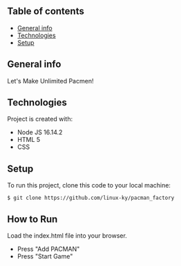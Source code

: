 ## Table of contents
* [General info](#general-info)
* [Technologies](#technologies)
* [Setup](#setup)

## General info
Let's Make Unlimited Pacmen!
	
## Technologies
Project is created with:
* Node JS 16.14.2
* HTML 5
* CSS
	
## Setup
To run this project, clone this code to your local machine:
```
$ git clone https://github.com/linux-ky/pacman_factory
```

## How to Run
Load the index.html file into your browser.
* Press "Add PACMAN"
* Press "Start Game"

